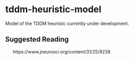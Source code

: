 # tddm-heuristic-model
Model of the TDDM heuristic currently under development.

<h2> Suggested Reading </h2>
<ul>
  <item> https://www.jneurosci.org/content/31/25/9238 </item>
 </ul> 
